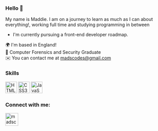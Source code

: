 
### Hello  👋
My name is Maddie. I am on a journey to learn as much as I can about everything!, working full time and studying programming in between

- I'm currently pursuing a front-end developer roadmap.

🌍  I'm based in England! 
<br>
🔭 Computer Forensics and Security Graduate
<br>
✉️  You can contact me at madscodes@gmail.com

### Skills
<p align="left">
<a href="https://developer.mozilla.org/en-US/docs/Glossary/HTML5" target="_blank" rel="noreferrer"><img src="https://raw.githubusercontent.com/danielcranney/readme-generator/main/public/icons/skills/html5-colored.svg" width="36" height="36" alt="HTML5" /></a>
<a href="https://www.w3.org/TR/CSS/#css" target="_blank" rel="noreferrer"><img src="https://raw.githubusercontent.com/danielcranney/readme-generator/main/public/icons/skills/css3-colored.svg" width="36" height="36" alt="CSS3" /></a>
<a href="https://developer.mozilla.org/en-US/docs/Web/JavaScript" target="_blank" rel="noreferrer"><img src="https://raw.githubusercontent.com/danielcranney/readme-generator/main/public/icons/skills/javascript-colored.svg" width="36" height="36" alt="JavaScript" /></a>
</p>

### Connect with me:

[<img align="left" alt="madscodes instagram | Instagram" width="40px" src="https://cdn.jsdelivr.net/npm/simple-icons@v3/icons/instagram.svg" />][instagram]

[instagram]: https://instagram.com/madscodes
